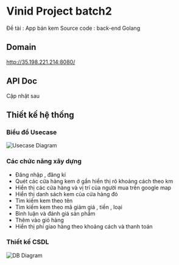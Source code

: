 # Vinid Project batch2
Đề tài : App bán kem
Source code : back-end Golang
## Domain
http://35.198.221.214:8080/
## API Doc
Cập nhật sau
## Thiết kế hệ thống
### Biểu đồ Usecase
![Usecase Diagram](https://i.ibb.co/CnmNsyY/usecase-v2.png)


### Các chức năng xây dựng
- Đăng nhập , đăng kí
- Quét các cửa hàng kem ở gần hiền thị rõ khoảng cách theo km
- Hiển thị các cửa hàng và vị trí của người mua trên google map
- Hiển thị danh sách kem của cửa hàng đó
- Tìm kiếm kem theo tên
- Tìm kiếm kem theo mã giảm giá , tiền , loại
- Bình luận và đánh giá sản phẩm
- Thêm vào giỏ hàng
- Hiển thị phí giao hàng theo khoảng cách và thanh toán

### Thiết kế CSDL
![DB Diagram](https://i.ibb.co/0MxWJ94/db-v2.png)
